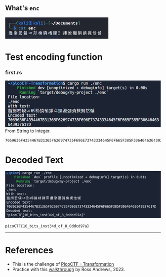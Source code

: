 ## What's `enc`
![](./screenshots/01.png) <br>

# Test encoding function
### first.rs
![alt text](./first.png)
From String to Integer. <br>
```
7069636F4354467B31365F626974735F696E73743334645F6F665F385F30646463643937617D
```
# Decoded Text
![](./screenshots/02.png) <br>
```
picoCTF{16_bits_inst34d_of_8_0ddcd97a}
```

---

# References
- This is the challenge of [PicoCTF - Transformation](https://play.picoctf.org/practice/challenge/104?category=3&page=1)
- Practice with this [walkthrough](https://medium.com/@andrewss112/picoctf-write-up-transformation-7d458148e802) by 
Ross Andrews, 2023.